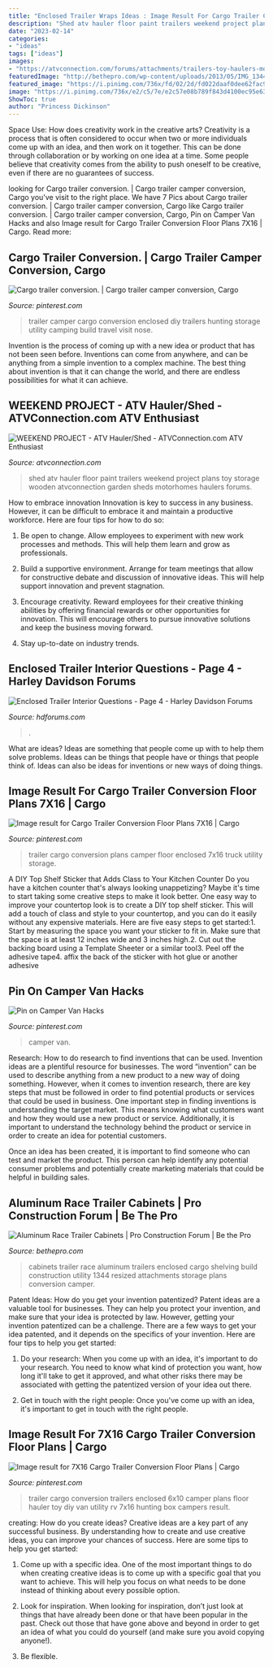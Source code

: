 ```yaml
---
title: "Enclosed Trailer Wraps Ideas : Image Result For Cargo Trailer Conversion Floor Plans 7x16"
description: "Shed atv hauler floor paint trailers weekend project plans toy storage wooden atvconnection garden sheds motorhomes haulers forums"
date: "2023-02-14"
categories:
- "ideas"
tags: ["ideas"]
images:
- "https://atvconnection.com/forums/attachments/trailers-toy-haulers-motorhomes/268d1240350315-weekend-project-atv-hauler-shed-paint2h.jpg"
featuredImage: "http://bethepro.com/wp-content/uploads/2013/05/IMG_1344.jpg-Resized.jpg"
featured_image: "https://i.pinimg.com/736x/fd/02/2d/fd022daaf0dee62fac9807d66a60ffa3.jpg"
image: "https://i.pinimg.com/736x/e2/c5/7e/e2c57e08b789f843d4100ec95e63239b.jpg"
ShowToc: true
author: "Princess Dickinson"
---
```



Space Use: How does creativity work in the creative arts?
Creativity is a process that is often considered to occur when two or more individuals come up with an idea, and then work on it together. This can be done through collaboration or by working on one idea at a time. Some people believe that creativity comes from the ability to push oneself to be creative, even if there are no guarantees of success.

	

		
looking for Cargo trailer conversion. | Cargo trailer camper conversion, Cargo you've visit to the right place. We have 7 Pics about Cargo trailer conversion. | Cargo trailer camper conversion, Cargo like Cargo trailer conversion. | Cargo trailer camper conversion, Cargo, Pin on Camper Van Hacks and also Image result for Cargo Trailer Conversion Floor Plans 7X16 | Cargo. Read more:
		
    
## Cargo Trailer Conversion. | Cargo Trailer Camper Conversion, Cargo

<img loading=lazy src="https://i.pinimg.com/736x/e2/c5/7e/e2c57e08b789f843d4100ec95e63239b.jpg" onerror="this.onerror=null;this.src='https://tse2.mm.bing.net/th?id=OIP.7rpXbPfJ5i7O6V4oFSYJDAHaJ3&amp;pid=15.1';" alt="Cargo trailer conversion. | Cargo trailer camper conversion, Cargo">

_Source: pinterest.com_

>trailer camper cargo conversion enclosed diy trailers hunting storage utility camping build travel visit nose. 

	

Invention is the process of coming up with a new idea or product that has not been seen before. Inventions can come from anywhere, and can be anything from a simple invention to a complex machine. The best thing about invention is that it can change the world, and there are endless possibilities for what it can achieve.

    
## WEEKEND PROJECT - ATV Hauler/Shed - ATVConnection.com ATV Enthusiast

<img loading=lazy src="https://atvconnection.com/forums/attachments/trailers-toy-haulers-motorhomes/268d1240350315-weekend-project-atv-hauler-shed-paint2h.jpg" onerror="this.onerror=null;this.src='https://tse1.mm.bing.net/th?id=OIP.RUGhEDI18zjknVn2ceYehgHaFj&amp;pid=15.1';" alt="WEEKEND PROJECT - ATV Hauler/Shed - ATVConnection.com ATV Enthusiast">

_Source: atvconnection.com_

>shed atv hauler floor paint trailers weekend project plans toy storage wooden atvconnection garden sheds motorhomes haulers forums. 

	

How to embrace innovation
Innovation is key to success in any business. However, it can be difficult to embrace it and maintain a productive workforce. Here are four tips for how to do so:
1) Be open to change. Allow employees to experiment with new work processes and methods. This will help them learn and grow as professionals.

2) Build a supportive environment. Arrange for team meetings that allow for constructive debate and discussion of innovative ideas. This will help support innovation and prevent stagnation.

3) Encourage creativity. Reward employees for their creative thinking abilities by offering financial rewards or other opportunities for innovation. This will encourage others to pursue innovative solutions and keep the business moving forward.

4) Stay up-to-date on industry trends.

    
## Enclosed Trailer Interior Questions - Page 4 - Harley Davidson Forums

<img loading=lazy src="https://www.hdforums.com/forum/attachments/touring-models/105537d1269694951-enclosed-trailer-interior-questions-sg2.jpg" onerror="this.onerror=null;this.src='https://tse3.mm.bing.net/th?id=OIP.ql_EcchewFJKab6iGaKvpwHaFj&amp;pid=15.1';" alt="Enclosed Trailer Interior Questions - Page 4 - Harley Davidson Forums">

_Source: hdforums.com_

>. 

	

What are ideas?
Ideas are something that people come up with to help them solve problems. Ideas can be things that people have or things that people think of. Ideas can also be ideas for inventions or new ways of doing things.

    
## Image Result For Cargo Trailer Conversion Floor Plans 7X16 | Cargo

<img loading=lazy src="https://i.pinimg.com/736x/43/d1/dc/43d1dcc1fac1de51847f7a47b89f23f3.jpg" onerror="this.onerror=null;this.src='https://tse2.mm.bing.net/th?id=OIP.RJbB0PpPK6GQ-OBVvbf7rQHaEz&amp;pid=15.1';" alt="Image result for Cargo Trailer Conversion Floor Plans 7X16 | Cargo">

_Source: pinterest.com_

>trailer cargo conversion plans camper floor enclosed 7x16 truck utility storage. 

	

A DIY Top Shelf Sticker that Adds Class to Your Kitchen Counter
Do you have a kitchen counter that's always looking unappetizing? Maybe it's time to start taking some creative steps to make it look better. One easy way to improve your countertop look is to create a DIY top shelf sticker. This will add a touch of class and style to your countertop, and you can do it easily without any expensive materials. Here are five easy steps to get started:1. Start by measuring the space you want your sticker to fit in. Make sure that the space is at least 12 inches wide and 3 inches high.2. Cut out the backing board using a Template Sheeter or a similar tool3. Peel off the adhesive tape4. affix the back of the sticker with hot glue or another adhesive
    
## Pin On Camper Van Hacks

<img loading=lazy src="https://i.pinimg.com/736x/fd/02/2d/fd022daaf0dee62fac9807d66a60ffa3.jpg" onerror="this.onerror=null;this.src='https://tse3.mm.bing.net/th?id=OIP.17juc7-VBEvzf24DSAt64gHaJ4&amp;pid=15.1';" alt="Pin on Camper Van Hacks">

_Source: pinterest.com_

>camper van. 

	

Research: How to do research to find inventions that can be used.
Invention ideas are a plentiful resource for businesses. The word “invention” can be used to describe anything from a new product to a new way of doing something. However, when it comes to invention research, there are key steps that must be followed in order to find potential products or services that could be used in business. 
One important step in finding inventions is understanding the target market. This means knowing what customers want and how they would use a new product or service. Additionally, it is important to understand the technology behind the product or service in order to create an idea for potential customers. 

Once an idea has been created, it is important to find someone who can test and market the product. This person can help identify any potential consumer problems and potentially create marketing materials that could be helpful in building sales.

    
## Aluminum Race Trailer Cabinets | Pro Construction Forum | Be The Pro

<img loading=lazy src="http://bethepro.com/wp-content/uploads/2013/05/IMG_1344.jpg-Resized.jpg" onerror="this.onerror=null;this.src='https://tse4.mm.bing.net/th?id=OIP.Im7Gu0S_ZOh2lx-xTge4hwHaFj&amp;pid=15.1';" alt="Aluminum Race Trailer Cabinets | Pro Construction Forum | Be the Pro">

_Source: bethepro.com_

>cabinets trailer race aluminum trailers enclosed cargo shelving build construction utility 1344 resized attachments storage plans conversion camper. 

	

Patent Ideas: How do you get your invention patentized?
Patent ideas are a valuable tool for businesses. They can help you protect your invention, and make sure that your idea is protected by law. However, getting your invention patentized can be a challenge. There are a few ways to get your idea patented, and it depends on the specifics of your invention. Here are four tips to help you get started: 
1. Do your research: When you come up with an idea, it's important to do your research. You need to know what kind of protection you want, how long it'll take to get it approved, and what other risks there may be associated with getting the patentized version of your idea out there. 

2. Get in touch with the right people: Once you've come up with an idea, it's important to get in touch with the right people.

    
## Image Result For 7X16 Cargo Trailer Conversion Floor Plans | Cargo

<img loading=lazy src="https://i.pinimg.com/736x/cb/cd/2f/cbcd2fc34ee7891be1ba86735c0ac14b.jpg" onerror="this.onerror=null;this.src='https://tse3.mm.bing.net/th?id=OIP.PuYfU0QFXGW0Hq54msLwGgAAAA&amp;pid=15.1';" alt="Image result for 7X16 Cargo Trailer Conversion Floor Plans | Cargo">

_Source: pinterest.com_

>trailer cargo conversion trailers enclosed 6x10 camper plans floor hauler toy diy van utility rv 7x16 hunting box campers result. 

	

creating: How do you create ideas?
Creative ideas are a key part of any successful business. By understanding how to create and use creative ideas, you can improve your chances of success. Here are some tips to help you get started:
1. Come up with a specific idea. One of the most important things to do when creating creative ideas is to come up with a specific goal that you want to achieve. This will help you focus on what needs to be done instead of thinking about every possible option.

2. Look for inspiration. When looking for inspiration, don’t just look at things that have already been done or that have been popular in the past. Check out those that have gone above and beyond in order to get an idea of what you could do yourself (and make sure you avoid copying anyone!).

3. Be flexible.

